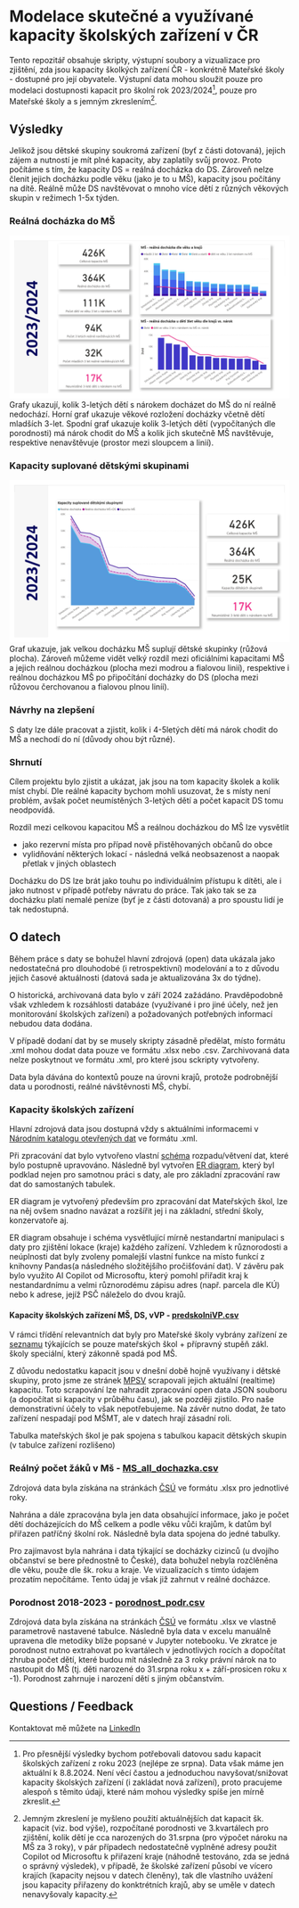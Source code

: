 # Modelace skutečné a využívané kapacity školských zařízení v ČR

Tento repozitář obsahuje skripty, výstupní soubory a vizualizace pro zjištění, zda jsou kapacity školkých zařízení ČR - konkrétně Mateřské školy - dostupné pro její obyvatele. Výstupní data mohou sloužit pouze pro modelaci dostupnosti kapacit pro školní rok 2023/2024[^1], pouze pro Mateřské školy a s jemným zkreslením[^2].

[^1]: Pro přesnější výsledky bychom potřebovali datovou sadu kapacit školských zařízení z roku 2023 (nejlépe ze srpna). Data však máme jen aktuální k 8.8.2024. Není věcí častou a jednoduchou navyšovat/snižovat kapacity školských zařízení (i zakládat nová zařízení), proto pracujeme alespoň s těmito údaji, které nám mohou výsledky spíše jen mírně zkreslit.   

[^2]: Jemným zkreslení je myšleno použití aktuálnějších dat kapacit šk. kapacit (viz. bod výše), rozpočítané porodnosti ve 3.kvartálech pro zjištění, kolik dětí je cca narozených do 31.srpna (pro výpočet nároku na MŠ za 3 roky), v pár případech nedostatečně vyplněné adresy použit Copilot od Microsoftu k přiřazení kraje (náhodně testováno, zda se jedná o správný výsledek), v případě, že školské zařízení působí ve vícero krajích (kapacity nejsou v datech členěny), tak dle vlastního uvážení jsou kapacity přiřazeny do konktrétních krajů, aby se uměle v datech nenavyšovaly kapacity. 

## Výsledky
Jelikož jsou dětské skupiny soukromá zařízení (byť z části dotovaná), jejich zájem a nutností je mít plné kapacity, aby zaplatily svůj provoz. Proto počítáme s tím, že kapacity DS = reálná docházka do DS. Zároveň nelze členit jejich docházku podle věku (jako je to u MŠ), kapacity jsou počítány na dítě. Reálně může DS navštěvovat o mnoho více dětí z různých věkových skupin v režimech 1-5x týden.

### Reálná docházka do MŠ
![Reálná docházka MŠ](output_files/images/realna_dochazka_MS.jpg)
Grafy ukazují, kolik 3-letých dětí s nárokem docházet do MŠ do ní reálně nedochází. Horní graf ukazuje věkové rozložení docházky včetně dětí mladších 3-let. Spodní graf ukazuje kolik 3-letých dětí (vypočítaných dle porodnosti) má nárok chodit do MŠ a kolik jich skutečně MŠ navštěvuje, respektive nenavštěvuje (prostor mezi sloupcem a linií). 

### Kapacity suplované dětskými skupinami
![Reálná docházka MŠ](output_files/images/suplovane_kapacity_MS.jpg)
Graf ukazuje, jak velkou docházku MŠ suplují dětské skupinky (růžová plocha). Zároveň můžeme vidět velký rozdíl mezi oficiálními kapacitami MŠ a jejich reálnou docházkou (plocha mezi modrou a fialovou linií), respektive i reálnou docházkou MŠ po připočítání docházky do DS (plocha mezi růžovou čerchovanou a fialovou plnou liníí).  

### Návrhy na zlepšení 
S daty lze dále pracovat a zjistit, kolik i 4-5letých dětí má nárok chodit do MŠ a nechodí do ní (důvody ohou být různé).

### Shrnutí
Cílem projektu bylo zjistit a ukázat, jak jsou na tom kapacity školek a kolik míst chybí. Dle reálné kapacity bychom mohli usuzovat, že s místy není problém, avšak počet neumístěných 3-letých dětí a počet kapacit DS tomu neodpovídá.  

Rozdíl mezi celkovou kapacitou MŠ a reálnou docházkou do MŠ lze vysvětlit 
- jako rezervní místa pro případ nově přistěhovaných občanů do obce
- vylidňování některých lokací - následná velká neobsazenost a naopak přetlak v jiných oblastech

Docházku do DS lze brát jako touhu po individuálním přístupu k dítěti, ale i jako nutnost v případě potřeby návratu do práce. Tak jako tak se za docházku platí nemalé peníze (byť je z části dotovaná) a pro spoustu lidí je tak nedostupná. 

## O datech
Během práce s daty se bohužel hlavní zdrojová (open) data ukázala jako nedostatečná pro dlouhodobé (i retrospektivní) modelování a to z důvodu jejich časové aktuálnosti (datová sada je aktualizována 3x do týdne). 

O historická, archivovaná data bylo v září 2024 zažádáno. Pravděpodobně však vzhledem k rozsáhlosti databáze (využívané i pro jiné účely, než jen monitorování školských zařízení) a požadovaných potřebných informací nebudou data dodána. 

V případě dodaní dat by se musely skripty zásadně předělat, místo formátu .xml mohou dodat data pouze ve formátu .xlsx nebo .csv.  Zarchivovaná data nelze poskytnout ve formátu .xml, pro které jsou sckripty vytvořeny. 

Data byla dávána do kontextů pouze na úrovni krajů, protože podrobnější data u porodnosti, reálné návštěvnosti MŠ, chybí. 

### Kapacity školských zařízení
Hlavní zdrojová data jsou dostupná vždy s aktuálními informacemi v [Národním katalogu otevřených dat](https://data.gov.cz/datov%C3%A1-sada?iri=https%3A%2F%2Fdata.gov.cz%2Fzdroj%2Fdatov%C3%A9-sady%2F00022985%2F63989c80e16fc31c77e23ab529c76b52#str%C3%A1nka-nenalezena) ve formátu .xml.

Při zpracování dat bylo vytvořeno vlastní [schéma](schemas_diagrams/diagram_dat_skol.jpeg) rozpadu/větvení dat, které bylo postupně upravováno.
Následně byl vytvořen [ER diagram](schemas_diagrams/ERD_tabulky.jpeg), který byl podklad nejen pro samotnou práci s daty, ale pro základní zpracování raw dat do samostaných tabulek. 

ER diagram je vytvořený především pro zpracování dat Mateřských škol, lze na něj ovšem snadno navázat a rozšířit jej i na základní, střední školy, konzervatoře aj. 

ER diagram obsahuje i schéma vysvětlující mírně nestandartní manipulaci s daty pro zjištění lokace (kraje) každého zařízení. Vzhledem k různorodosti a neúplnosti dat byly zvoleny pomalejší vlastní funkce na místo funkcí z knihovny Pandas(a následného složitějšího pročišťování dat). V závěru pak bylo využito AI Copilot od Microsoftu, který pomohl přiřadit kraj k nestandardnímu a velmi různorodému zápisu adres (např. parcela dle KÚ) nebo k adrese, jejíž PSČ náleželo do dvou krajů. 

#### Kapacity školských zařízení MŠ, DS, vVP - [predskolniVP.csv](output_files/predskolniVP.csv)
V rámci třídění relevantních dat byly pro Mateřské školy vybrány zařízení ze [seznamu](zarizeni_dokumentace.txt) týkajících se pouze mateřských škol + přípravný stupěň zákl. školy speciální, který zákonně spadá pod MŠ. 

Z důvodu nedostatku kapacit jsou v dnešní době hojně využívany i dětské skupiny, proto jsme ze stránek [MPSV](https://evidence.mpsv.cz/eEDS/index.php?list) scrapovali jejich aktuální (realtime) kapacitu. Toto scrapování lze nahradit zpracování open data JSON souboru (a dopočítat si kapacity v průběhu času), jak se později zjistilo. Pro naše demonstrativní účely to však nepotřebujeme. Na závěr nutno dodat, že tato zařízení nespadají pod MŠMT, ale v datech hrají zásadní roli. 

Tabulka mateřských škol je pak spojena s tabulkou kapacit dětských skupin (v tabulce zařízení rozlišeno)

### Reálný počet žáků v Mš - [MS_all_dochazka.csv](output_files/MS_all_dochazka.csv)
Zdrojová data byla získána na stránkách [ČSÚ](https://csu.gov.cz/) ve formátu .xlsx pro jednotlivé roky. 

Nahrána a dále zpracována byla jen data obsahující informace, jako je počet dětí docházejících do MŠ celkem a podle věku vůči krajům, k datům byl přiřazen patříčný školní rok. Následně byla data spojena do jedné tabulky.

Pro zajímavost byla nahrána i data týkající se docházky cizinců (u dvojího občanství se bere přednostně to České), data bohužel nebyla rozčlěněna dle věku, použe dle šk. roku a kraje. Ve vizualizacích s tímto údajem prozatím nepočítáme. Tento údaj je však již zahrnut v reálné docházce. 

### Porodnost 2018-2023 - [porodnost_podr.csv](output_files/porodnost_podr.csv)
Zdrojová data byla získána na stránkách [ČSÚ](https://csu.gov.cz/) ve formátu .xlsx ve vlastně parametrově nastavené tabulce. Následně byla data v excelu manuálně upravena dle metodiky blíže popsané v Jupyter notebooku. Ve zkratce je porodnost nutno extrahovat po kvartálech v jednotlivých rocích a dopočítat zhruba počet dětí, které budou mít následně za 3 roky právní nárok na to nastoupit do MŠ (tj. děti narozené do 31.srpna roku x + září-prosicen roku x -1). Porodnost zahrnuje i narození dětí s jiným občanstvím. 

## Questions / Feedback
Kontaktovat mě můžete na [LinkedIn](https://www.linkedin.com/in/klarabek/)